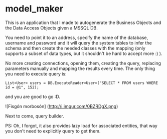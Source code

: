 # model_maker

This is an application that I made to autogenerate the Business Objects and the Data Access Objects given a MSSQL DB.

You need to point it to an address, specify the name of the database, username and password and it will query the system tables to infer the schema and then create the needed classes with the mapping (only supports a subset of data types, but it shouldn't be hard to accept more :) ).

No more creating connections, opening them, creating the query, replacing parameters manually and mapping the results every time. The only thing you need to execute query is:

    List<User> users = DB.ExecuteReader<User>("SELECT * FROM users WHERE id = @1", 152);
    
and you are good to go :D.

![Fisgón morbosón] (http://i.imgur.com/0BZRDgX.png)

Next to come, query builder.

PS: Oh, I forgot, it also provides lazy load for associated entities, that way you don't need to explicitly query to get them.
